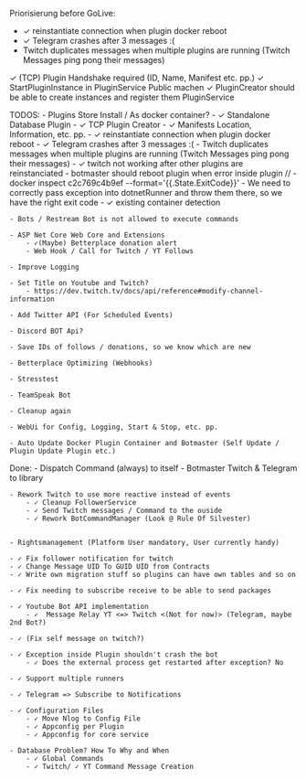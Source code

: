 ﻿Priorisierung before GoLive:

- ✓ reinstantiate connection when plugin docker reboot
- ✓ Telegram crashes after 3 messages :(
- Twitch duplicates messages when multiple plugins are running (Twitch Messages ping pong their messages)

 ✓ (TCP) Plugin Handshake required (ID, Name, Manifest etc. pp.)
 ✓ StartPluginInstance in PluginService Public machen
 ✓ PluginCreator should be able to create instances and register them PluginService
 
TODOS:
	- Plugins Store Install / As docker container?
		- ✓ Standalone Database Plugin 
		- ✓ TCP Plugin Creator 
		- ✓ Manifests Location, Information, etc. pp.
		- ✓ reinstantiate connection when plugin docker reboot
		- ✓ Telegram crashes after 3 messages :(
		- Twitch duplicates messages when multiple plugins are running (Twitch Messages ping pong their messages)
		- ✓ twitch not working after other plugins are reinstanciated
		- botmaster should reboot plugin when error inside plugin //
			- docker inspect c2c769c4b9ef --format='{{.State.ExitCode}}' 
			- We need to correctly pass exception into dotnetRunner and throw them there, so we have the right exit code
		- ✓ existing container detection

	- Bots / Restream Bot is not allowed to execute commands

	- ASP Net Core Web Core and Extensions
		- ✓(Maybe) Betterplace donation alert
		- Web Hook / Call for Twitch / YT Follows
	
	- Improve Logging

	- Set Title on Youtube and Twitch?
		- https://dev.twitch.tv/docs/api/reference#modify-channel-information
	
	- Add Twitter API (For Scheduled Events)

	- Discord BOT Api?

	- Save IDs of follows / donations, so we know which are new 

	- Betterplace Optimizing (Webhooks)

	- Stresstest

	- TeamSpeak Bot

	- Cleanup again

	- WebUi for Config, Logging, Start & Stop, etc. pp.

	- Auto Update Docker Plugin Container and Botmaster (Self Update / Plugin Update Plugin etc.)


Done:
	- Dispatch Command (always) to itself
	- Botmaster Twitch & Telegram to library

	- Rework Twitch to use more reactive instead of events
		- ✓ Cleanup FollowerService
		- ✓ Send Twitch messages / Command to the ouside
		- ✓ Rework BotCommandManager (Look @ Rule Of Silvester)
		

	- Rightsmanagement (Platform User mandatory, User currently handy)

	- ✓ Fix follower notification for twitch
	- ✓ Change Message UID To GUID UID from Contracts
	- ✓ Write own migration stuff so plugins can have own tables and so on

	- ✓ Fix needing to subscribe receive to be able to send packages
	
	- ✓ Youtube Bot API implementation
		- ✓  Message Relay YT <=> Twitch <(Not for now)> (Telegram, maybe 2nd Bot?)

	- ✓ (Fix self message on twitch?)

	- ✓ Exception inside Plugin shouldn't crash the bot
		- ✓ Does the external process get restarted after exception? No

	- ✓ Support multiple runners

	- ✓ Telegram => Subscribe to Notifications

	- ✓ Configuration Files
		- ✓ Move Nlog to Config File
		- ✓ Appconfig per Plugin
		- ✓ Appconfig for core service

	- Database Problem? How To Why and When
		- ✓ Global Commands
		- ✓ Twitch/ ✓ YT Command Message Creation